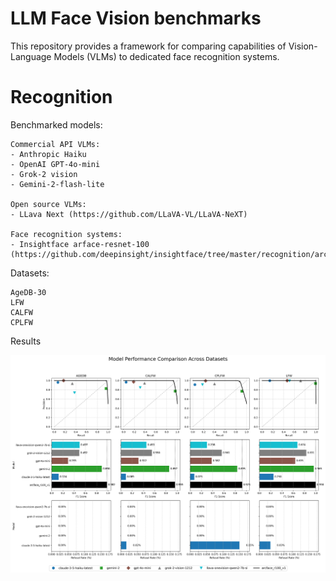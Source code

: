 # LLM Face Vision benchmarks


This repository provides a framework for comparing capabilities of Vision-Language Models (VLMs) to dedicated face recognition systems. 


# Recognition

Benchmarked models:

	Commercial API VLMs:
	- Anthropic Haiku
	- OpenAI GPT-4o-mini
	- Grok-2 vision
	- Gemini-2-flash-lite

	Open source VLMs:
	- LLava Next (https://github.com/LLaVA-VL/LLaVA-NeXT)

	Face recognition systems:
	- Insightface arface-resnet-100 (https://github.com/deepinsight/insightface/tree/master/recognition/arcface_torch)

Datasets:

	AgeDB-30
	LFW
	CALFW
	CPLFW


Results

![LLM face recognition](assets/combined_performance_metrics.png?raw=true "Title")
